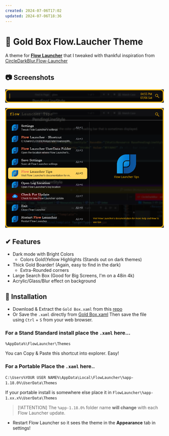 ```yaml
---
created: 2024-07-06T17:02
updated: 2024-07-06T18:36
---
```

# 🎨 Gold Box Flow.Laucher Theme

A theme for **[Flow Launcher](https://github.com/Flow-Launcher/Flow.Launcher)** that I tweaked with thankful inspiration from [CircleDarkBlur.Flow-Launcher](https://github.com/z1nc0r3/CircleDarkBlur.Flow-Launcher)

## 📷 Screenshots

![Empty Search Box](https://raw.githubusercontent.com/indigofairyx/GoldBox.Theme/main/Flow.Launcher_2024-07-06_04-55-03PM_1000x82.png)

![Search Expanded with Preview](https://raw.githubusercontent.com/indigofairyx/GoldBox.Theme/main/Flow.Launcher_2024-07-06_04-54-15PM_1000x753.png)

## ✔ Features

- Dark mode with Bright Colors
	- Colors Gold\\Yellow Highlights (Stands out on dark themes)
- Thick Gold Boarder! (Again, easy to find in the dark)
	- Extra-Rounded corners
- Large Search Box (Good for Big Screens, I'm on a 48in 4k)
- Acrylic/Glass/Blur effect on background

## 💾 Installation 

- Download & Extract the `Gold Box.xaml` from this [repo](https://github.com/indigofairyx/GoldBox.Theme)
- Or Save the `.xaml` directly from [Gold Box.xaml](https://raw.githubusercontent.com/indigofairyx/GoldBox.Theme/main/Gold%20Box.xaml) Then save the file using `Ctrl` + `S` from your web browser.

### For a Stand Standard install place the `.xaml` here...

```
%AppData%\FlowLauncher\Themes
```

You can Copy & Paste this shortcut into explorer. Easy!

### For a Portable Place the `.xaml` here.. 

`C:\Users%YOUR USER NAME%\AppData\Local\FlowLauncher\%app-1.18.0%\UserData\Themes`

If your portable install is somewhere else place it in `FlowLauncher\%app-1.xx.x%\UserData\Themes`

> [!ATTENTION]
> The `%app-1.18.0%` folder name **will change** with each Flow Launcher update.

- Restart Flow Launcher so it sees the theme in the **Appearance** tab in settings!

